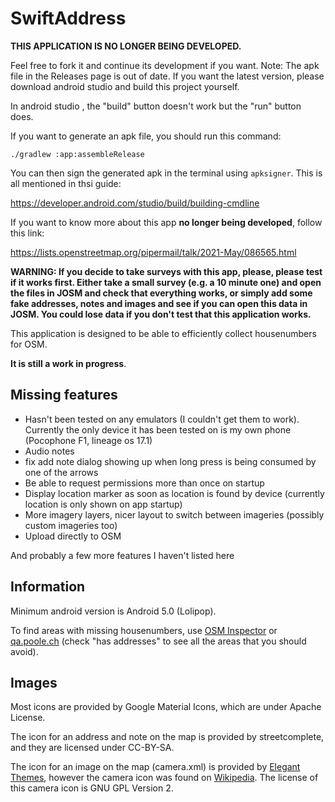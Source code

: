 # SwiftAddress
**THIS APPLICATION IS NO LONGER BEING DEVELOPED.**

Feel free to fork it and continue its development if you want. Note: The apk file in the Releases page is out of date. If you want the latest version, please download android studio and build this project yourself.

In android studio , the "build" button doesn't work but the "run" button does.

If you want to generate an apk file, you should run this command:

```
./gradlew :app:assembleRelease
```

You can then sign the generated apk in the terminal using `apksigner`. This is all mentioned in thsi guide:

https://developer.android.com/studio/build/building-cmdline

If you want to know more about this app **no longer being developed**, follow this link:

https://lists.openstreetmap.org/pipermail/talk/2021-May/086565.html

**WARNING: If you decide to take surveys with this app, please, please test if it works first. Either take a small survey (e.g. a 10 minute one) and open the files in JOSM and check that everything works, or simply add some fake addresses, notes and images and see if you can open this data in JOSM. You could lose data if you don't test that this application works.**

This application is designed to be able to efficiently collect housenumbers for OSM. 

**It is still a work in progress**. 

## Missing features

* Hasn't been tested on any emulators (I couldn't get them to work). Currently the only device it has been tested on is my own phone (Pocophone F1, lineage os 17.1)
* Audio notes
* fix add note dialog showing up when long press is being consumed by one of the arrows
* Be able to request permissions more than once on startup
* Display location marker as soon as location is found by device (currently location is only shown on app startup)
* More imagery layers, nicer layout to switch between imageries (possibly custom imageries too)
* Upload directly to OSM

And probably a few more features I haven't listed here

## Information

Minimum android version is Android 5.0 (Lolipop).

To find areas with missing housenumbers, use [OSM Inspector](https://tools.geofabrik.de/osmi/?view=geometry&lon=-12.00000&lat=25.00000&zoom=3) or [qa.poole.ch](http://qa.poole.ch/) (check "has addresses" to see all the areas that you should avoid).

## Images

Most icons are provided by Google Material Icons, which are under Apache License.

The icon for an address and note on the map is provided by streetcomplete, and they are licensed under CC-BY-SA.

The icon for an image on the map (camera.xml) is provided by [Elegant Themes]( 	http://www.elegantthemes.com/blog/freebie-of-the-week/beautiful-flat-icons-for-free), however the camera icon was found on [Wikipedia](https://en.m.wikipedia.org/wiki/File:Circle-icons-camera.svg). The license of this camera icon is GNU GPL Version 2.
